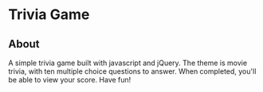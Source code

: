 # Trivia Game

## About
A simple trivia game built with javascript and jQuery. The theme is movie trivia, with ten multiple choice questions to answer. When completed, you'll be able to view your score. Have fun!
